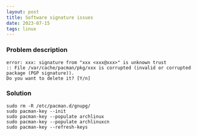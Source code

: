 ```yaml
---
layout: post
title: Software signature issues
date: 2023-07-15 
tags: linux   
---
```


### Problem description

```shell
error: xxx: signature from "xxx <xxx@xxx>" is unknown trust
:: File /var/cache/pacman/pkg/xxx is corrupted (invalid or corrupted package (PGP signature)).
Do you want to delete it? [Y/n]
```

### Solution

```shell
sudo rm -R /etc/pacman.d/gnupg/
sudo pacman-key --init
sudo pacman-key --populate archlinux
sudo pacman-key --populate archlinuxcn
sudo pacman-key --refresh-keys
```

